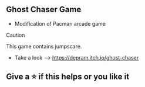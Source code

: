 Ghost Chaser Game
---------------------------------------------------------------
- Modification of Pacman arcade game
> [!CAUTION]
> This game contains jumpscare.
- Take a look --> https://depram.itch.io/ghost-chaser

## Give a ⭐ if this helps or you like it
